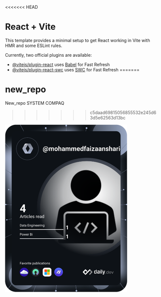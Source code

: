 <<<<<<< HEAD
# React + Vite

This template provides a minimal setup to get React working in Vite with HMR and some ESLint rules.

Currently, two official plugins are available:

- [@vitejs/plugin-react](https://github.com/vitejs/vite-plugin-react/blob/main/packages/plugin-react/README.md) uses [Babel](https://babeljs.io/) for Fast Refresh
- [@vitejs/plugin-react-swc](https://github.com/vitejs/vite-plugin-react-swc) uses [SWC](https://swc.rs/) for Fast Refresh
=======
# new_repo
New_repo
SYSTEM COMPAQ
>>>>>>> c5daad69815056855532e245d63d5e62563d13bc

<a href="https://app.daily.dev/DailyDevTips"><img src="https://github.com/mohammedfaizaansharief1/new-repo/blob/main/devcard.svg" width="400" alt="Mohammed Faizaan Sharief's Dev Card"/></a>
